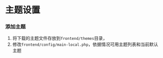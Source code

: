 # 主题设置

### 添加主题
1. 将下载的主题文件存放到`frontend/themes`目录，
2. 修改`frontend/config/main-local.php`，依据情况可用主题列表和当前默认主题